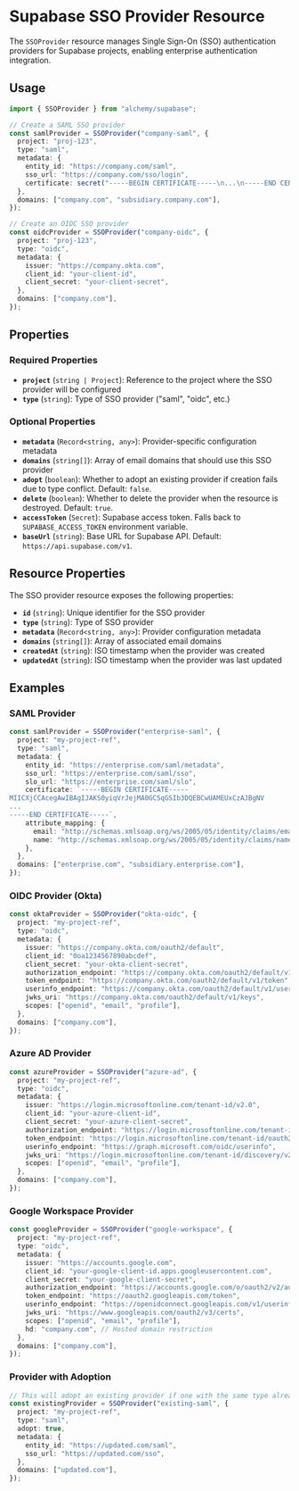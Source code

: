 # Supabase SSO Provider Resource

The `SSOProvider` resource manages Single Sign-On (SSO) authentication providers for Supabase projects, enabling enterprise authentication integration.

## Usage

```typescript
import { SSOProvider } from "alchemy/supabase";

// Create a SAML SSO provider
const samlProvider = SSOProvider("company-saml", {
  project: "proj-123",
  type: "saml",
  metadata: {
    entity_id: "https://company.com/saml",
    sso_url: "https://company.com/sso/login",
    certificate: secret("-----BEGIN CERTIFICATE-----\n...\n-----END CERTIFICATE-----"),
  },
  domains: ["company.com", "subsidiary.company.com"],
});

// Create an OIDC SSO provider
const oidcProvider = SSOProvider("company-oidc", {
  project: "proj-123",
  type: "oidc",
  metadata: {
    issuer: "https://company.okta.com",
    client_id: "your-client-id",
    client_secret: "your-client-secret",
  },
  domains: ["company.com"],
});
```

## Properties

### Required Properties

- **`project`** (`string | Project`): Reference to the project where the SSO provider will be configured
- **`type`** (`string`): Type of SSO provider ("saml", "oidc", etc.)

### Optional Properties

- **`metadata`** (`Record<string, any>`): Provider-specific configuration metadata
- **`domains`** (`string[]`): Array of email domains that should use this SSO provider
- **`adopt`** (`boolean`): Whether to adopt an existing provider if creation fails due to type conflict. Default: `false`.
- **`delete`** (`boolean`): Whether to delete the provider when the resource is destroyed. Default: `true`.
- **`accessToken`** (`Secret`): Supabase access token. Falls back to `SUPABASE_ACCESS_TOKEN` environment variable.
- **`baseUrl`** (`string`): Base URL for Supabase API. Default: `https://api.supabase.com/v1`.

## Resource Properties

The SSO provider resource exposes the following properties:

- **`id`** (`string`): Unique identifier for the SSO provider
- **`type`** (`string`): Type of SSO provider
- **`metadata`** (`Record<string, any>`): Provider configuration metadata
- **`domains`** (`string[]`): Array of associated email domains
- **`createdAt`** (`string`): ISO timestamp when the provider was created
- **`updatedAt`** (`string`): ISO timestamp when the provider was last updated

## Examples

### SAML Provider

```typescript
const samlProvider = SSOProvider("enterprise-saml", {
  project: "my-project-ref",
  type: "saml",
  metadata: {
    entity_id: "https://enterprise.com/saml/metadata",
    sso_url: "https://enterprise.com/saml/sso",
    slo_url: "https://enterprise.com/saml/slo",
    certificate: `-----BEGIN CERTIFICATE-----
MIICXjCCAcegAwIBAgIJAKS0yiqVrJejMA0GCSqGSIb3DQEBCwUAMEUxCzAJBgNV
...
-----END CERTIFICATE-----`,
    attribute_mapping: {
      email: "http://schemas.xmlsoap.org/ws/2005/05/identity/claims/emailaddress",
      name: "http://schemas.xmlsoap.org/ws/2005/05/identity/claims/name",
    },
  },
  domains: ["enterprise.com", "subsidiary.enterprise.com"],
});
```

### OIDC Provider (Okta)

```typescript
const oktaProvider = SSOProvider("okta-oidc", {
  project: "my-project-ref",
  type: "oidc",
  metadata: {
    issuer: "https://company.okta.com/oauth2/default",
    client_id: "0oa1234567890abcdef",
    client_secret: "your-okta-client-secret",
    authorization_endpoint: "https://company.okta.com/oauth2/default/v1/authorize",
    token_endpoint: "https://company.okta.com/oauth2/default/v1/token",
    userinfo_endpoint: "https://company.okta.com/oauth2/default/v1/userinfo",
    jwks_uri: "https://company.okta.com/oauth2/default/v1/keys",
    scopes: ["openid", "email", "profile"],
  },
  domains: ["company.com"],
});
```

### Azure AD Provider

```typescript
const azureProvider = SSOProvider("azure-ad", {
  project: "my-project-ref",
  type: "oidc",
  metadata: {
    issuer: "https://login.microsoftonline.com/tenant-id/v2.0",
    client_id: "your-azure-client-id",
    client_secret: "your-azure-client-secret",
    authorization_endpoint: "https://login.microsoftonline.com/tenant-id/oauth2/v2.0/authorize",
    token_endpoint: "https://login.microsoftonline.com/tenant-id/oauth2/v2.0/token",
    userinfo_endpoint: "https://graph.microsoft.com/oidc/userinfo",
    jwks_uri: "https://login.microsoftonline.com/tenant-id/discovery/v2.0/keys",
    scopes: ["openid", "email", "profile"],
  },
  domains: ["company.com"],
});
```

### Google Workspace Provider

```typescript
const googleProvider = SSOProvider("google-workspace", {
  project: "my-project-ref",
  type: "oidc",
  metadata: {
    issuer: "https://accounts.google.com",
    client_id: "your-google-client-id.apps.googleusercontent.com",
    client_secret: "your-google-client-secret",
    authorization_endpoint: "https://accounts.google.com/o/oauth2/v2/auth",
    token_endpoint: "https://oauth2.googleapis.com/token",
    userinfo_endpoint: "https://openidconnect.googleapis.com/v1/userinfo",
    jwks_uri: "https://www.googleapis.com/oauth2/v3/certs",
    scopes: ["openid", "email", "profile"],
    hd: "company.com", // Hosted domain restriction
  },
  domains: ["company.com"],
});
```

### Provider with Adoption

```typescript
// This will adopt an existing provider if one with the same type already exists
const existingProvider = SSOProvider("existing-saml", {
  project: "my-project-ref",
  type: "saml",
  adopt: true,
  metadata: {
    entity_id: "https://updated.com/saml",
    sso_url: "https://updated.com/sso",
  },
  domains: ["updated.com"],
});
```
